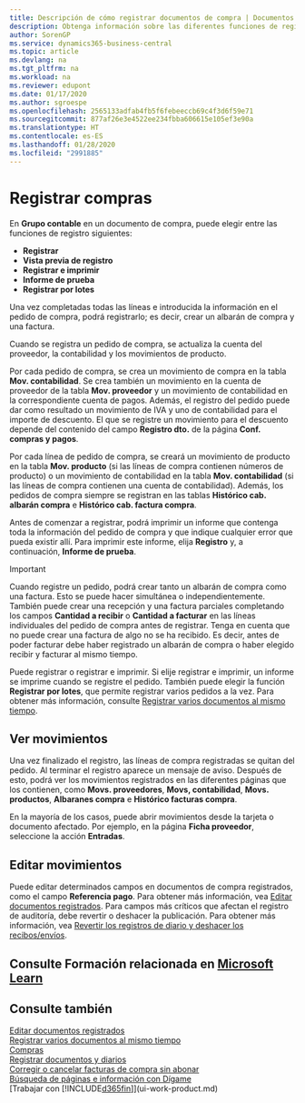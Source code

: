 ```yaml
---
title: Descripción de cómo registrar documentos de compra | Documentos de Microsoft
description: Obtenga información sobre las diferentes funciones de registro para registrar documentos de compra y cómo puede actualizar los documentos registrados.
author: SorenGP
ms.service: dynamics365-business-central
ms.topic: article
ms.devlang: na
ms.tgt_pltfrm: na
ms.workload: na
ms.reviewer: edupont
ms.date: 01/17/2020
ms.author: sgroespe
ms.openlocfilehash: 2565133adfab4fb5f6febeeccb69c4f3d6f59e71
ms.sourcegitcommit: 877af26e3e4522ee234fbba606615e105ef3e90a
ms.translationtype: HT
ms.contentlocale: es-ES
ms.lasthandoff: 01/28/2020
ms.locfileid: "2991885"
---
```

# <a name="posting-purchases"></a>Registrar compras
En **Grupo contable** en un documento de compra, puede elegir entre las funciones de registro siguientes:

* **Registrar**
* **Vista previa de registro**
* **Registrar e imprimir**
* **Informe de prueba**
* **Registrar por lotes**

Una vez completadas todas las líneas e introducida la información en el pedido de compra, podrá registrarlo; es decir, crear un albarán de compra y una factura.

Cuando se registra un pedido de compra, se actualiza la cuenta del proveedor, la contabilidad y los movimientos de producto.

Por cada pedido de compra, se crea un movimiento de compra en la tabla **Mov. contabilidad**. Se crea también un movimiento en la cuenta de proveedor de la tabla **Mov. proveedor** y un movimiento de contabilidad en la correspondiente cuenta de pagos. Además, el registro del pedido puede dar como resultado un movimiento de IVA y uno de contabilidad para el importe de descuento. El que se registre un movimiento para el descuento depende del contenido del campo **Registro dto.** de la página **Conf. compras y pagos**.

Por cada línea de pedido de compra, se creará un movimiento de producto en la tabla **Mov. producto** (si las líneas de compra contienen números de producto) o un movimiento de contabilidad en la tabla **Mov. contabilidad** (si las líneas de compra contienen una cuenta de contabilidad). Además, los pedidos de compra siempre se registran en las tablas **Histórico cab. albarán compra** e **Histórico cab. factura compra**.

Antes de comenzar a registrar, podrá imprimir un informe que contenga toda la información del pedido de compra y que indique cualquier error que pueda existir allí. Para imprimir este informe, elija **Registro** y, a continuación, **Informe de prueba**.

> [!IMPORTANT]  
>   Cuando registre un pedido, podrá crear tanto un albarán de compra como una factura. Esto se puede hacer simultánea o independientemente. También puede crear una recepción y una factura parciales completando los campos **Cantidad a recibir** o **Cantidad a facturar** en las líneas individuales del pedido de compra antes de registrar. Tenga en cuenta que no puede crear una factura de algo no se ha recibido. Es decir, antes de poder facturar debe haber registrado un albarán de compra o haber elegido recibir y facturar al mismo tiempo.

Puede registrar o registrar e imprimir. Si elije registrar e imprimir, un informe se imprime cuando se registre el pedido. También puede elegir la función **Registrar por lotes**, que permite registrar varios pedidos a la vez. Para obtener más información, consulte [Registrar varios documentos al mismo tiempo](ui-batch-posting.md).

## <a name="viewing-ledger-entries"></a>Ver movimientos
Una vez finalizado el registro, las líneas de compra registradas se quitan del pedido. Al terminar el registro aparece un mensaje de aviso. Después de esto, podrá ver los movimientos registrados en las diferentes páginas que los contienen, como **Movs. proveedores**, **Movs, contabilidad**, **Movs. productos**, **Albaranes compra** e **Histórico facturas compra**.

En la mayoría de los casos, puede abrir movimientos desde la tarjeta o documento afectado. Por ejemplo, en la página **Ficha proveedor**, seleccione la acción **Entradas**.

## <a name="editing-ledger-entries"></a>Editar movimientos
Puede editar determinados campos en documentos de compra registrados, como el campo **Referencia pago**. Para obtener más información, vea [Editar documentos registrados](across-edit-posted-document.md). Para campos más críticos que afectan el registro de auditoría, debe revertir o deshacer la publicación. Para obtener más información, vea [Revertir los registros de diario y deshacer los recibos/envíos](finance-how-reverse-journal-posting.md). 

## <a name="see-related-training-at-microsoft-learn"></a>Consulte Formación relacionada en [Microsoft Learn](/learn/modules/receive-invoice-dynamics-d365-business-central/index)

## <a name="see-also"></a>Consulte también
[Editar documentos registrados](across-edit-posted-document.md)  
[Registrar varios documentos al mismo tiempo](ui-batch-posting.md)  
[Compras](purchasing-manage-purchasing.md)  
[Registrar documentos y diarios](ui-post-documents-journals.md)  
[Corregir o cancelar facturas de compra sin abonar](purchasing-how-correct-cancel-unpaid-purchase-invoices.md)  
[Búsqueda de páginas e información con Dígame](ui-search.md)  
[Trabajar con [!INCLUDE[d365fin](includes/d365fin_md.md)]](ui-work-product.md)
